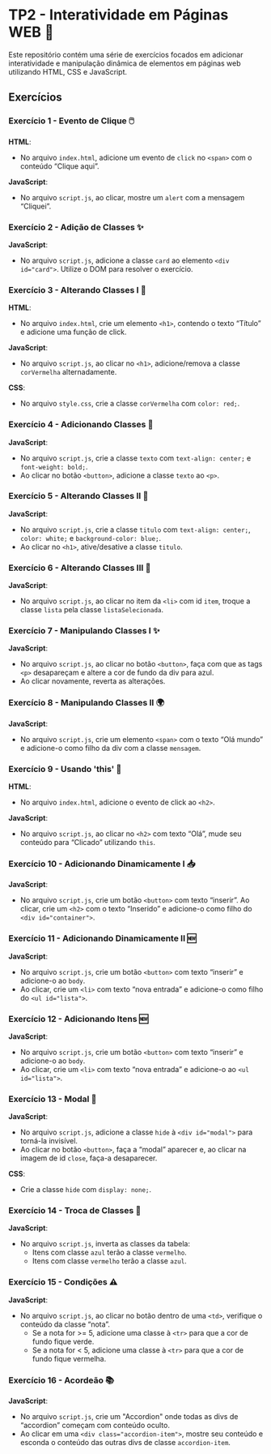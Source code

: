 # TP2 - Interatividade em Páginas WEB 🚀

Este repositório contém uma série de exercícios focados em adicionar interatividade e manipulação dinâmica de elementos em páginas web utilizando HTML, CSS e JavaScript. 

## Exercícios

### Exercício 1 - Evento de Clique 🖱️

**HTML**:
- No arquivo `index.html`, adicione um evento de `click` no `<span>` com o conteúdo “Clique aqui”.

**JavaScript**:
- No arquivo `script.js`, ao clicar, mostre um `alert` com a mensagem “Cliquei”.

### Exercício 2 - Adição de Classes ✨

**JavaScript**:
- No arquivo `script.js`, adicione a classe `card` ao elemento `<div id="card">`. Utilize o DOM para resolver o exercício.

### Exercício 3 - Alterando Classes I 🎨

**HTML**:
- No arquivo `index.html`, crie um elemento `<h1>`, contendo o texto “Título” e adicione uma função de click.

**JavaScript**:
- No arquivo `script.js`, ao clicar no `<h1>`, adicione/remova a classe `corVermelha` alternadamente.

**CSS**:
- No arquivo `style.css`, crie a classe `corVermelha` com `color: red;`.

### Exercício 4 - Adicionando Classes 📜

**JavaScript**:
- No arquivo `script.js`, crie a classe `texto` com `text-align: center;` e `font-weight: bold;`.
- Ao clicar no botão `<button>`, adicione a classe `texto` ao `<p>`.

### Exercício 5 - Alterando Classes II 🔄

**JavaScript**:
- No arquivo `script.js`, crie a classe `titulo` com `text-align: center;`, `color: white;` e `background-color: blue;`.
- Ao clicar no `<h1>`, ative/desative a classe `titulo`.

### Exercício 6 - Alterando Classes III 🔄

**JavaScript**:
- No arquivo `script.js`, ao clicar no item da `<li>` com id `item`, troque a classe `lista` pela classe `listaSelecionada`.

### Exercício 7 - Manipulando Classes I ✨

**JavaScript**:
- No arquivo `script.js`, ao clicar no botão `<button>`, faça com que as tags `<p>` desapareçam e altere a cor de fundo da div para azul.
- Ao clicar novamente, reverta as alterações.

### Exercício 8 - Manipulando Classes II 🌍

**JavaScript**:
- No arquivo `script.js`, crie um elemento `<span>` com o texto “Olá mundo” e adicione-o como filho da div com a classe `mensagem`.

### Exercício 9 - Usando 'this' 🔄

**HTML**:
- No arquivo `index.html`, adicione o evento de click ao `<h2>`.

**JavaScript**:
- No arquivo `script.js`, ao clicar no `<h2>` com texto “Olá”, mude seu conteúdo para “Clicado” utilizando `this`.

### Exercício 10 - Adicionando Dinamicamente I 📥

**JavaScript**:
- No arquivo `script.js`, crie um botão `<button>` com texto “inserir”. Ao clicar, crie um `<h2>` com o texto “Inserido” e adicione-o como filho do `<div id="container">`.

### Exercício 11 - Adicionando Dinamicamente II 🆕 

**JavaScript**:
- No arquivo `script.js`, crie um botão `<button>` com texto “inserir” e adicione-o ao `body`.
- Ao clicar, crie um `<li>` com texto “nova entrada” e adicione-o como filho do `<ul id="lista">`.

### Exercício 12 - Adicionando Itens 🆕 

**JavaScript**:
- No arquivo `script.js`, crie um botão `<button>` com texto “inserir” e adicione-o ao `body`.
- Ao clicar, crie um `<li>` com texto “nova entrada” e adicione-o ao `<ul id="lista">`.

### Exercício 13 - Modal 🎥

**JavaScript**:
- No arquivo `script.js`, adicione a classe `hide` à `<div id="modal">` para torná-la invisível.
- Ao clicar no botão `<button>`, faça a “modal” aparecer e, ao clicar na imagem de id `close`, faça-a desaparecer.

**CSS**:
- Crie a classe `hide` com `display: none;`.

### Exercício 14 - Troca de Classes 🔄

**JavaScript**:
- No arquivo `script.js`, inverta as classes da tabela:
  - Itens com classe `azul` terão a classe `vermelho`.
  - Itens com classe `vermelho` terão a classe `azul`.

### Exercício 15 - Condições ⚠️

**JavaScript**:
- No arquivo `script.js`, ao clicar no botão dentro de uma `<td>`, verifique o conteúdo da classe “nota”.
  - Se a nota for >= 5, adicione uma classe à `<tr>` para que a cor de fundo fique verde.
  - Se a nota for < 5, adicione uma classe à `<tr>` para que a cor de fundo fique vermelha.

### Exercício 16 - Acordeão 📚

**JavaScript**:
- No arquivo `script.js`, crie um "Accordion" onde todas as divs de “accordion” começam com conteúdo oculto.
- Ao clicar em uma `<div class="accordion-item">`, mostre seu conteúdo e esconda o conteúdo das outras divs de classe `accordion-item`.

